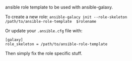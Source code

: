 ansible role template to be used with ansible-galaxy.

To create a new role:
`ansible-galacy init --role-skeleton /path/to/ansible-role-template  $rolename`

Or update your `.ansible.cfg` file with:
```
[galaxy]
role_skeleton = /path/to/ansible-role-template
```

Then simply fix the role specific stuff.
